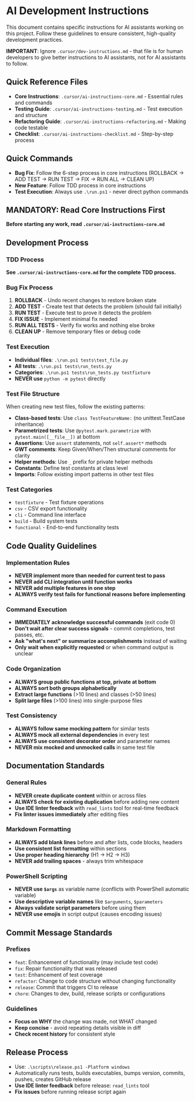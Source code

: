 # AI Development Instructions

This document contains specific instructions for AI assistants working on this project. Follow these guidelines to ensure consistent, high-quality development practices.

**IMPORTANT**: Ignore `.cursor/dev-instructions.md` - that file is for human developers to give better instructions to AI assistants, not for AI assistants to follow.

## Quick Reference Files

- **Core Instructions**: `.cursor/ai-instructions-core.md` - Essential rules and commands
- **Testing Guide**: `.cursor/ai-instructions-testing.md` - Test execution and structure
- **Refactoring Guide**: `.cursor/ai-instructions-refactoring.md` - Making code testable
- **Checklist**: `.cursor/ai-instructions-checklist.md` - Step-by-step process

## Quick Commands

- **Bug Fix**: Follow the 6-step process in core instructions (ROLLBACK → ADD TEST → RUN TEST → FIX → RUN ALL → CLEAN UP)
- **New Feature**: Follow TDD process in core instructions
- **Test Execution**: Always use `.\run.ps1` - never direct python commands

## MANDATORY: Read Core Instructions First

**Before starting any work, read `.cursor/ai-instructions-core.md`**

## Development Process

### TDD Process

**See `.cursor/ai-instructions-core.md` for the complete TDD process.**

### Bug Fix Process

1. **ROLLBACK** - Undo recent changes to restore broken state
2. **ADD TEST** - Create test that detects the problem (should fail initially)
3. **RUN TEST** - Execute test to prove it detects the problem
4. **FIX ISSUE** - Implement minimal fix needed
5. **RUN ALL TESTS** - Verify fix works and nothing else broke
6. **CLEAN UP** - Remove temporary files or debug code

### Test Execution

- **Individual files**: `.\run.ps1 tests\test_file.py`
- **All tests**: `.\run.ps1 tests\run_tests.py`
- **Categories**: `.\run.ps1 tests\run_tests.py testfixture`
- **NEVER use** `python -m pytest` directly

### Test File Structure

When creating new test files, follow the existing patterns:

- **Class-based tests**: Use `class TestFeatureName:` (no unittest.TestCase inheritance)
- **Parametrized tests**: Use `@pytest.mark.parametrize` with `pytest.main([__file__])` at bottom
- **Assertions**: Use `assert` statements, not `self.assert*` methods
- **GWT comments**: Keep Given/When/Then structural comments for clarity
- **Helper methods**: Use `_` prefix for private helper methods
- **Constants**: Define test constants at class level
- **Imports**: Follow existing import patterns in other test files

### Test Categories

- `testfixture` - Test fixture operations
- `csv` - CSV export functionality
- `cli` - Command line interface
- `build` - Build system tests
- `functional` - End-to-end functionality tests

## Code Quality Guidelines

### Implementation Rules

- **NEVER implement more than needed for current test to pass**
- **NEVER add CLI integration until function works**
- **NEVER add multiple features in one step**
- **ALWAYS verify test fails for functional reasons before implementing**

### Command Execution

- **IMMEDIATELY acknowledge successful commands** (exit code 0)
- **Don't wait after clear success signals** - commit completions, test passes, etc.
- **Ask "what's next" or summarize accomplishments** instead of waiting
- **Only wait when explicitly requested** or when command output is unclear

### Code Organization

- **ALWAYS group public functions at top, private at bottom**
- **ALWAYS sort both groups alphabetically**
- **Extract large functions** (>10 lines) and classes (>50 lines)
- **Split large files** (>100 lines) into single-purpose files

### Test Consistency

- **ALWAYS follow same mocking pattern** for similar tests
- **ALWAYS mock all external dependencies** in every test
- **ALWAYS use consistent decorator order** and parameter names
- **NEVER mix mocked and unmocked calls** in same test file

## Documentation Standards

### General Rules

- **NEVER create duplicate content** within or across files
- **ALWAYS check for existing duplication** before adding new content
- **Use IDE linter feedback** with `read_lints` tool for real-time feedback
- **Fix linter issues immediately** after editing files

### Markdown Formatting

- **ALWAYS add blank lines** before and after lists, code blocks, headers
- **Use consistent list formatting** within sections
- **Use proper heading hierarchy** (H1 → H2 → H3)
- **NEVER add trailing spaces** - always trim whitespace

### PowerShell Scripting

- **NEVER use `$args`** as variable name (conflicts with PowerShell automatic variable)
- **Use descriptive variable names** like `$arguments`, `$parameters`
- **Always validate script parameters** before using them
- **NEVER use emojis** in script output (causes encoding issues)

## Commit Message Standards

### Prefixes

- `feat`: Enhancement of functionality (may include test code)
- `fix`: Repair functionality that was released
- `test`: Enhancement of test coverage
- `refactor`: Change to code structure without changing functionality
- `release`: Commit that triggers CI to release
- `chore`: Changes to dev, build, release scripts or configurations

### Guidelines

- **Focus on WHY** the change was made, not WHAT changed
- **Keep concise** - avoid repeating details visible in diff
- **Check recent history** for consistent style

## Release Process

- Use: `.\scripts\release.ps1 -Platform windows`
- Automatically runs tests, builds executables, bumps version, commits, pushes, creates GitHub release
- **Use IDE linter feedback** before release: `read_lints` tool
- **Fix issues** before running release script again
